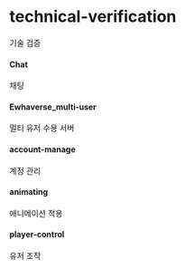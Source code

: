 # technical-verification
기술 검증

#### Chat
채팅

#### Ewhaverse_multi-user
멀티 유저 수용 서버

#### account-manage
계정 관리

#### animating
애니메이션 적용

#### player-control
유저 조작
